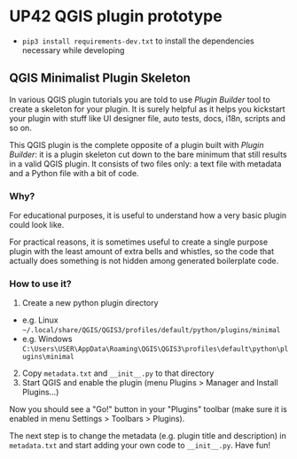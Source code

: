 # UP42 QGIS plugin prototype

* `pip3 install requirements-dev.txt` to install the dependencies necessary while developing



## QGIS Minimalist Plugin Skeleton

In various QGIS plugin tutorials you are told to use _Plugin Builder_ tool to create a skeleton for your plugin.
It is surely helpful as it helps you kickstart your plugin with stuff like UI designer file, auto tests, docs, i18n, scripts and so on.

This QGIS plugin is the complete opposite of a plugin built with _Plugin Builder_: it is a plugin skeleton cut down
to the bare minimum that still results in a valid QGIS plugin. It consists of two files only: a text file with metadata and a Python file with a bit of code.

### Why?

For educational purposes, it is useful to understand how a very basic plugin could look like.

For practical reasons, it is sometimes useful to create a single purpose plugin with the least amount of extra bells and whistles,
so the code that actually does something is not hidden among generated boilerplate code.

### How to use it?

1. Create a new python plugin directory
  * e.g. Linux ```~/.local/share/QGIS/QGIS3/profiles/default/python/plugins/minimal```
  * e.g. Windows ```C:\Users\USER\AppData\Roaming\QGIS\QGIS3\profiles\default\python\plugins\minimal```
2. Copy ```metadata.txt``` and ```__init__.py``` to that directory
3. Start QGIS and enable the plugin (menu Plugins > Manager and Install Plugins...)

Now you should see a "Go!" button in your "Plugins" toolbar (make sure it is enabled in menu Settings > Toolbars > Plugins).

The next step is to change the metadata (e.g. plugin title and description) in ```metadata.txt``` and
start adding your own code to ```__init__.py```. Have fun!
